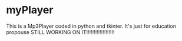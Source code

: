 # myPlayer
This is a Mp3Player coded in python and tkinter. It's just for education propouse
STILL WORKING ON IT!!!!!!!!!!!!!!!!!!!
